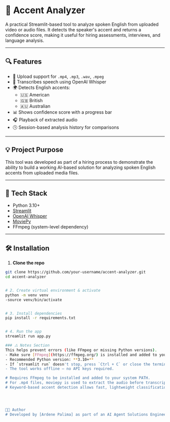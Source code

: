 # 🎤 Accent Analyzer

A practical Streamlit-based tool to analyze spoken English from uploaded video or audio files. It detects the speaker's accent and returns a confidence score, making it useful for hiring assessments, interviews, and language analysis.

---

## 🔍 Features

- 📁 Upload support for `.mp4`, `.mp3`, `.wav`, `.mpeg`
- 🧠 Transcribes speech using OpenAI Whisper
- 🌍 Detects English accents:  
  - 🇺🇸 American  
  - 🇬🇧 British  
  - 🇦🇺 Australian
- 📊 Shows confidence score with a progress bar
- 🎧 Playback of extracted audio
- 🕓 Session-based analysis history for comparisons

---

## 💡 Project Purpose

This tool was developed as part of a hiring process to demonstrate the ability to build a working AI-based solution for analyzing spoken English accents from uploaded media files.

---

## 🚀 Tech Stack

- Python 3.10+
- [Streamlit](https://streamlit.io/)
- [OpenAI Whisper](https://github.com/openai/whisper)
- [MoviePy](https://zulko.github.io/moviepy/)
- FFmpeg (system-level dependency)

---

## 🛠 Installation

1. **Clone the repo**  
```bash
git clone https://github.com/your-username/accent-analyzer.git
cd accent-analyzer


# 2. Create virtual environment & activate
python -m venv venv
-source venv/bin/activate


# 3. Install dependencies
pip install -r requirements.txt


# 4. Run the app
streamlit run app.py

### ⚠️ Notes Section  
This helps prevent errors (like FFmpeg or missing Python versions).
- Make sure [FFmpeg](https://ffmpeg.org/) is installed and added to your system PATH.
- Recommended Python version: **3.10+**
- If `streamlit run` doesn't stop, press `Ctrl + C` or close the terminal.
- The tool works offline — no API keys required.

# Requires FFmpeg to be installed and added to your system PATH.
# For .mp4 files, moviepy is used to extract the audio before transcription.
# Keyword-based accent detection allows fast, lightweight classification.




🧑‍💻 Author
# Developed by [Ardene Palima] as part of an AI Agent Solutions Engineer assessment for REM Waste.